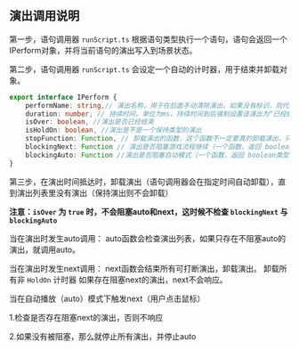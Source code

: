 ## 演出调用说明

第一步，语句调用器 `runScript.ts` 根据语句类型执行一个语句，语句会返回一个IPerform对象，并将当前语句的演出写入到场景状态。

第二步，语句调用器 `runScript.ts` 会设定一个自动的计时器，用于结束并卸载对象。

```typescript
export interface IPerform {
    performName: string,// 演出名称，用于在后面手动清除演出，如果没有标识，则代表不是保持演出，给予一个随机字符串
    duration: number, // 持续时间，单位为ms，持续时间到后强制设置该演出为“已经结束”状态
    isOver: boolean, //演出是否已经结束
    isHoldOn: boolean, //演出是不是一个保持类型的演出
    stopFunction: Function, // 卸载演出的函数，这个函数不一定要真的卸载演出，只是在演出结束时会默认调用。
    blockingNext: Function // 演出是否阻塞游戏流程继续（一个函数，返回 boolean类型的结果，判断要不要阻塞）
    blockingAuto: Function //演出是否阻塞自动模式（一个函数，返回 boolean类型的结果，判断要不要阻塞）
}
```

第三步，在演出时间抵达时，卸载演出（语句调用器会在指定时间自动卸载），直到演出列表里没有演出（保持演出则不会卸载）

**注意：`isOver` 为 `true` 时，不会阻塞auto和next，这时候不检查 `blockingNext` 与 `blockingAuto`**

当在演出时发生auto调用： auto函数会检查演出列表，如果只存在不阻塞auto的演出，就调用auto。

当在演出时发生next调用： next函数会结束所有可打断演出，卸载演出。 卸载所有非 `HoldOn` 计时器 如果存在阻塞next的演出，next不会响应。

当在自动播放（auto）模式下触发next（用户点击鼠标） 

1.检查是否存在阻塞next的演出，否则不响应 

2.如果没有被阻塞，那么就停止所有演出，并停止auto